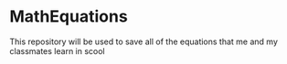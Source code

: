 # MathEquations
This repository will be used to save all of the equations that me and my classmates learn in scool